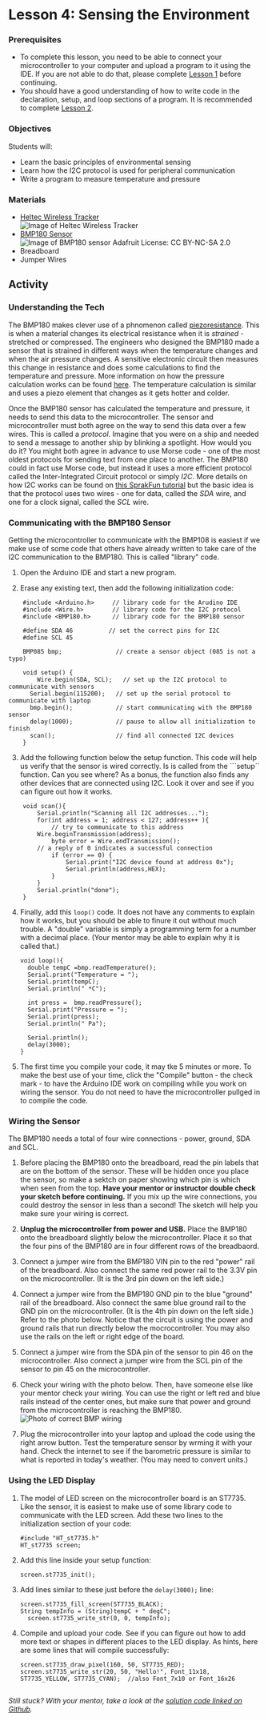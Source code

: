 # Lesson 4: Sensing the Environment

### Prerequisites
- To complete this lesson, you need to be able to connect your microcontroller to your computer and upload a program to it using the IDE. If you are not able to do that, please complete [Lesson 1](../lesson-1/README.md) before continuing.
- You should have a good understanding of how to write code in the declaration, setup, and loop sections of a program. It is recommended to complete [Lesson 2](../lesson-2/README.md).

### Objectives
Students will: 
- Learn the basic principles of environmental sensing
- Learn how the I2C protocol is used for peripheral communication
- Write a program to measure temperature and pressure

### Materials
- [Heltec Wireless Tracker](https://heltec.org/project/wireless-tracker/)\
  ![Image of Heltec Wireless Tracker](./assets/images/heltec_wireless_tracker.png)
- [BMP180 Sensor](https://www.adafruit.com/product/1603)\
  ![Image of BMP180 sensor Adafruit License: CC BY-NC-SA 2.0](./assets/images/bmp180.png)
- Breadboard
- Jumper Wires
  
## Activity

### Understanding the Tech
The BMP180 makes clever use of a phnomenon called [piezoresistance](https://en.wikipedia.org/wiki/Piezoresistive_effect). This is when a material changes its electrical resistance when it is *strained* - stretched or compressed. The engineers who designed the BMP180 made a sensor that is strained in different ways when the temperature changes and when the air pressure changes. A sensitive electronic circuit then measures this change in resistance and does some calculations to find the temperature and pressure. More information on how the pressure calculation works can be found [here](https://docs.arduino.cc/tutorials/nano-33-ble-sense/barometric-sensor/#atmospheric-pressure-and-altitude). The temperature calculation is similar and uses a piezo element that changes as it gets hotter and colder.

Once the BMP180 sensor has calculated the temperature and pressure, it needs to send this data to the microcontroller. The sensor and microcontroller must both agree on the way to send this data over a few wires. This is called a *protocol*. Imagine that you were on a ship and needed to send a message to another ship by blinking a spotlight. How would you do it? You might both agree in advance to use Morse code - one of the most oldest protocols for sending text from one place to another. The BMP180 could in fact use Morse code, but instead it uses a more efficient protocol called the Inter-Integrated Circuit protocol or simply *I2C*. More details on how I2C works can be found on [this SprakFun tutorial](https://learn.sparkfun.com/tutorials/i2c/all) but the basic idea is that the protocol uses two wires - one for data, called the *SDA* wire, and one for a clock signal, called the *SCL* wire.

### Communicating with the BMP180 Sensor
Getting the microcontroller to communicate with the BMP108 is easiest if we make use of some code that others have already written to take care of the I2C communication to the BMP180. This is called "library" code.

1. Open the Arduino IDE and start a new program. 

2. Erase any existing text, then add the following initialization code:
```
    #include <Arduino.h>     // library code for the Arudino IDE 
    #include <Wire.h>        // library code for the I2C protocol
    #include <BMP180.h>      // library code for the BMP180 sensor

    #define SDA 46          // set the correct pins for I2C 
    #define SCL 45

    BMP085 bmp;               // create a sensor object (085 is not a typo)

    void setup() {
	    Wire.begin(SDA, SCL);   // set up the I2C protocol to communicate with sensors
      Serial.begin(115200);   // set up the serial protocol to  communicate with laptop
      bmp.begin();            // start communicating with the BMP180 sensor
      delay(1000);            // pause to allow all initialization to finish
      scan();                 // find all connected I2C devices
    }
```

3. Add the following function below the setup function. This code will help us verify that the sensor is wired correctly. Is is called from the ```setup`` function. Can you see where? As a bonus, the function also finds any other devices that are connected using I2C. Look it over and see if you can figure out how it works.
```
    void scan(){
	    Serial.println("Scanning all I2C addresses...");
	    for(int address = 1; address < 127; address++ ){
		    // try to communicate to this address
        Wire.beginTransmission(address);
		    byte error = Wire.endTransmission();
        // a reply of 0 indicates a successful connection
		    if (error == 0)	{
			    Serial.print("I2C device found at address 0x");
			    Serial.println(address,HEX);
		    }
	    }
	    Serial.println("done");
    }
```

4. Finally, add this ```loop()``` code. It does not have any comments to explain how it works, but you should be able to finure it out without much trouble. A "double" variable is simply a programming term for a number with a decimal place. (Your mentor may be able to explain why it is called that.)
    ```
    void loop(){
      double tempC =bmp.readTemperature();
      Serial.print("Temperature = ");
      Serial.print(tempC);
      Serial.println(" *C");

      int press =  bmp.readPressure();
      Serial.print("Pressure = ");
      Serial.print(press);
      Serial.println(" Pa");

      Serial.println();
      delay(3000);
    }
    ```

5. The first time you compile your code, it may tke 5 minutes or more. To make the best use of your time, click the "Compile" button - the check mark - to have the Arduino IDE work on compiling while you work on wiring the sensor. You do not need to have the microcontroller pullged in to compile the code. 

### Wiring the Sensor
The BMP180 needs a total of four wire connections - power, ground, SDA and SCL. 

1. Before placing the BMP180 onto the breadboard, read the pin labels that are on the bottom of the sensor. These will be hidden once you place the sensor, so make a sektch on paper showing which pin is which when seen from the top. **Have your mentor or instructor double check your sketch before continuing.** If you mix up the wire connections, you could destroy the sensor in less than a second! The sketch will help you make sure your wiring is correct.

2. **Unplug the microcontroller from power and USB.** Place the BMP180 onto the breadboard slightly below the microcontroller. Place it so that the four pins of the BMP180 are in four different rows of the breadbaord.

3. Connect a jumper wire from the BMP180 VIN pin to the red "power" rail of the breadboard. Also connect the same red power rail to the 3.3V pin on the microcontroller. (It is the 3rd pin down on the left side.)

4. Connect a jumper wire from the BMP180 GND pin to the blue "ground" rail of the breadboard. Also connect the same blue ground rail to the GND pin on the microcontroller. (It is the 4th pin down on the left side.) Refer to the photo below. Notice that the circuit is using the power and ground rails that run directly below the mocrocontroller. You may also use the rails on the left or right edge of the board.

5. Connect a jumper wire from the SDA pin of the sensor to pin 46 on the microcontroller. Also connect a jumper wire from the SCL pin of the sensor to pin 45 on the microcontroller.

6. Check your wiring with the photo below. Then, have someone else like your mentor check your wiring. You can use the right or left red and blue rails instead of the center ones, but make sure that power and ground from the microcontroller is reaching the BMP180.\
    ![Photo of correct BMP wiring](./assets/images/bmp_wiring_connections.jpg)

7. Plug the microcontroller into your laptop and upload the code using the right arrow button. Test the temperature sensor by wrming it with your hand. Check the internet to see if the barometric pressure is similar to what is reported in today's weather. (You may need to convert units.)

### Using the LED Display

1. The model of LED screen on the microcontroller board is an ST7735. Like the sensor, it is easiest to make use of some library code to communicate with the LED screen. Add these two lines to the initialization section of your code:
    ```
    #include "HT_st7735.h"
    HT_st7735 screen;
    ```

2. Add this line inside your setup function:
    ```
    screen.st7735_init();
    ```

3. Add lines similar to these just before the ```delay(3000);``` line:
    ```
    screen.st7735_fill_screen(ST7735_BLACK);
    String tempInfo = (String)tempC + " degC";
	  screen.st7735_write_str(0, 0, tempInfo);
    ```

4. Compile and upload your code. See if you can figure out how to add more text or shapes in different places to the LED display. As hints, here are some lines that will compile successfully:
    ```
    screen.st7735_draw_pixel(160, 50, ST7735_RED);
    screen.st7735_write_str(20, 50, "Hello!", Font_11x18, ST7735_YELLOW, ST7735_CYAN);  //also Font_7x10 or Font_16x26


*Still stuck? With your mentor, take a look at the [solution code linked on Github](../lesson-4/Lesson_4_Solution.ino).*
  